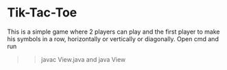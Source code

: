 # Tik-Tac-Toe

This is a simple game where 2 players can play and the first player to make his symbols in a row, horizontally or vertically or diagonally.
Open cmd and run 
>>javac View.java and 
java View 
